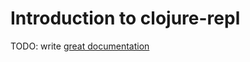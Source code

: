 # Introduction to clojure-repl

TODO: write [great documentation](http://jacobian.org/writing/what-to-write/)
